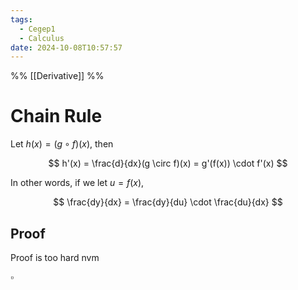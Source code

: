 ```yaml
---
tags:
  - Cegep1
  - Calculus
date: 2024-10-08T10:57:57
---
```


%% [[Derivative]] %%

# Chain Rule

Let $h(x) = (g \circ f)(x)$, then

$$
h'(x) = \frac{d}{dx}(g \circ f)(x) = g'(f(x)) \cdot f'(x)
$$

In other words, if we let $u = f(x)$,

$$
\frac{dy}{dx} = \frac{dy}{du} \cdot \frac{du}{dx}
$$

## Proof

Proof is too hard nvm

$\square$